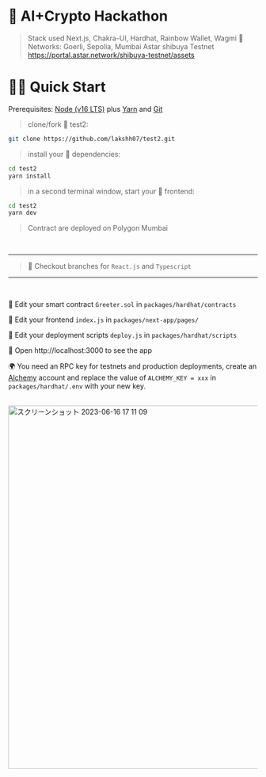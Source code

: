 # 🦄 AI+Crypto Hackathon


>Stack used Next.js, Chakra-UI, Hardhat, Rainbow Wallet, Wagmi 🚀
>Networks: Goerli, Sepolia, Mumbai
Astar shibuya Testnet
https://portal.astar.network/shibuya-testnet/assets


# 🏄‍♂️ Quick Start

Prerequisites: [Node (v16 LTS)](https://nodejs.org/en/download/) plus [Yarn](https://classic.yarnpkg.com/en/docs/install/) and [Git](https://git-scm.com/downloads)

> clone/fork 🦄 test2:

```bash
git clone https://github.com/lakshh07/test2.git
```

> install your 👷‍ dependencies:

```bash
cd test2
yarn install
```

> in a second terminal window, start your 📱 frontend:

```bash
cd test2
yarn dev
```
>Contract are deployed on Polygon Mumbai

<br/>

<hr/>
 
 >📣  Checkout branches for `React.js` and `Typescript`

<hr/>

<br/>

🔏 Edit your smart contract `Greeter.sol` in `packages/hardhat/contracts`

📝 Edit your frontend `index.js` in `packages/next-app/pages/`

💼 Edit your deployment scripts `deploy.js` in `packages/hardhat/scripts`

📱 Open http://localhost:3000 to see the app

🌍 You need an RPC key for testnets and production deployments, create an [Alchemy](https://www.alchemy.com/) account and replace the value of `ALCHEMY_KEY = xxx` in `packages/hardhat/.env` with your new key.

<br/>

<img width="733" alt="スクリーンショット 2023-06-16 17 11 09" src="https://github.com/KamakuraDAO/test03/assets/31527310/96be47cf-572c-44ed-8d18-fea5534d5220">

